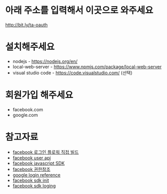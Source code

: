 # 아래 주소를 입력해서 이곳으로 와주세요
http://bit.ly/ta-oauth

# 설치해주세요
- nodejs - https://nodejs.org/en/
- local-web-server - https://www.npmjs.com/package/local-web-server
- visual studio code - https://code.visualstudio.com/ (선택)

# 회원가입 해주세요
- facebook.com
- google.com

# 참고자료
- [facebook 로그인 플로워 직접 빌드](https://developers.facebook.com/docs/facebook-login/manually-build-a-login-flow)
- [facebook user api](https://developers.facebook.com/docs/graph-api/reference/v3.1/user
) 
- [facebook javascript SDK](https://developers.facebook.com/docs/javascript)
- [facebook 권한참조](https://developers.facebook.com/docs/facebook-login/permissions/)
- [google login reference](https://developers.google.com/identity/sign-in/web/reference)
- [facebook sdk init](https://developers.facebook.com/docs/javascript/quickstart)
- [facebook sdk loging](https://developers.facebook.com/docs/facebook-login/web)
